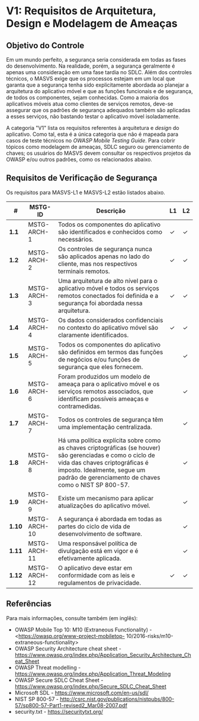 # V1: Requisitos de Arquitetura, Design e Modelagem de Ameaças

## Objetivo do Controle

Em um mundo perfeito, a segurança seria considerada em todas as fases do desenvolvimento. Na realidade, porém, a segurança geralmente é apenas uma consideração em uma fase tardia no SDLC. Além dos controles técnicos, o MASVS exige que os processos estejam em um local que garanta que a segurança tenha sido explicitamente abordada ao planejar a arquitetura do aplicativo móvel e que as funções funcionais e de segurança, de todos os componentes, sejam conhecidas. Como a maioria dos aplicativos móveis atua como clientes de serviços remotos, deve-se assegurar que os padrões de segurança adequados também são aplicadas a esses serviços, não bastando testar o aplicativo móvel isoladamente.

A categoria "V1" lista os requisitos referentes à arquitetura e _design_ do aplicativo. Como tal, esta é a única categoria que não é mapeada para casos de teste técnicos no _OWASP Mobile Testing Guide_. Para cobrir tópicos como modelagem de ameaças, SDLC seguro ou gerenciamento de chaves; os usuários do MASVS devem consultar os respectivos projetos da OWASP e/ou outros padrões, como os relacionados abaixo.

## Requisitos de Verificação de Segurança

Os requisitos para MASVS-L1 e MASVS-L2 estão listados abaixo.

| # | MSTG-ID | Descrição | L1 | L2 |
| -- | -------- | ---------------------- | - | - |
| **1.1** | MSTG-ARCH-1 | Todos os componentes do aplicativo são identificados e conhecidos como necessários. | ✓ | ✓ |
| **1.2** | MSTG-ARCH-2 | Os controles de segurança nunca são aplicados apenas no lado do cliente, mas nos respectivos terminais remotos. | ✓ | ✓ |
| **1.3** | MSTG-ARCH-3 | Uma arquitetura de alto nível para o aplicativo móvel e todos os serviços remotos conectados foi definida e a segurança foi abordada nessa arquitetura. | ✓ | ✓ |
| **1.4** | MSTG-ARCH-4 | Os dados considerados confidenciais no contexto do aplicativo móvel são claramente identificados. | ✓ | ✓ |
| **1.5** | MSTG-ARCH-5 | Todos os componentes do aplicativo são definidos em termos das funções de negócios e/ou funções de segurança que eles fornecem. |   | ✓ |
| **1.6** | MSTG-ARCH-6 | Foram produzidos um modelo de ameaça para o aplicativo móvel e os serviços remotos associados, que identificam possíveis ameaças e contramedidas. |   | ✓ |
| **1.7** | MSTG-ARCH-7 | Todos os controles de segurança têm uma implementação centralizada. |   | ✓ |
| **1.8** | MSTG-ARCH-8 | Há uma política explícita sobre como as chaves criptográficas (se houver) são gerenciadas e como o ciclo de vida das chaves criptográficas é imposto. Idealmente, segue um padrão de gerenciamento de chaves como o NIST SP 800-57. |   | ✓ |
| **1.9** | MSTG-ARCH-9 | Existe um mecanismo para aplicar atualizações do aplicativo móvel. |   | ✓ |
| **1.10** | MSTG-ARCH-10 | A segurança é abordada em todas as partes do ciclo de vida de desenvolvimento de software. |   | ✓ |
| **1.11** | MSTG-ARCH-11 | Uma responsável política de divulgação está em vigor e é efetivamente aplicada. |   | ✓ |
| **1.12** | MSTG-ARCH-12 | O aplicativo deve estar em conformidade com as leis e regulamentos de privacidade. | ✓ | ✓ |

## Referências

Para mais informações, consulte também (em inglês):

- OWASP Mobile Top 10: M10 (Extraneous Functionality) - <https://owasp.org/www-project-mobiletop- 10/2016-risks/m10-extraneous-functionality>
- OWASP Security Architecture cheat sheet - <https://www.owasp.org/index.php/Application_Security_Architecture_Cheat_Sheet>
- OWASP Threat modelling - <https://www.owasp.org/index.php/Application_Threat_Modeling>
- OWASP Secure SDLC Cheat Sheet - <https://www.owasp.org/index.php/Secure_SDLC_Cheat_Sheet>
- Microsoft SDL - <https://www.microsoft.com/en-us/sdl/>
- NIST SP 800-57 - <http://csrc.nist.gov/publications/nistpubs/800-57/sp800-57-Part1-revised2_Mar08-2007.pdf>
- security.txt - <https://securitytxt.org/>
